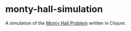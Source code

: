 # monty-hall-simulation

A simulation of the [Monty Hall Problem](https://en.wikipedia.org/wiki/Monty_Hall_problem) written in Clojure.


